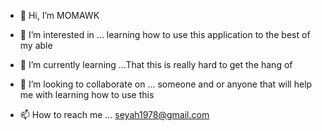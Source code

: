 - 👋 Hi, I’m MOMAWK
- 👀 I’m interested in ... learning how to use this application to the best of my able
- 🌱 I’m currently learning ...That this is really hard to get the hang of
- 💞️ I’m looking to collaborate on ... someone and or anyone that will help me with learning how to use this

- 📫 How to reach me ... seyah1978@gmail.com

<!---
seyah1978/seyah1978 is a ✨ special ✨ repository because its `README.md` (this file) appears on your GitHub profile.
You can click the Preview link to take a look at your changes.
--->
